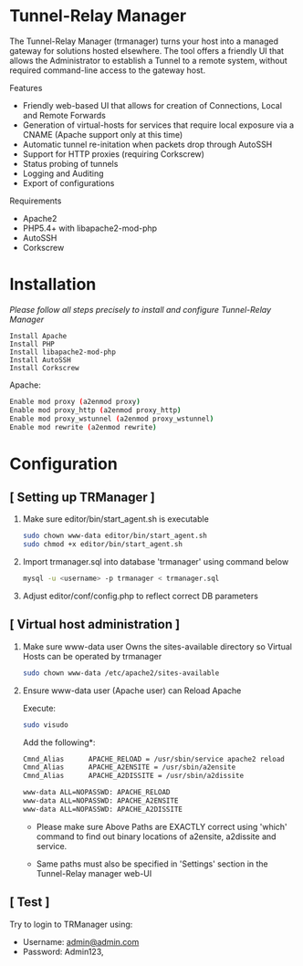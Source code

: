 # Tunnel-Relay Manager

The Tunnel-Relay Manager (trmanager) turns your host into a managed gateway for solutions hosted elsewhere. 
The tool offers a friendly UI that allows the Administrator to establish a Tunnel to a remote system, without required command-line access to the gateway host. 

Features
* Friendly web-based UI that allows for creation of Connections, Local and Remote Forwards
* Generation of virtual-hosts for services that require local exposure via a CNAME (Apache support only at this time)
* Automatic tunnel re-initation when packets drop through AutoSSH
* Support for HTTP proxies (requiring Corkscrew)
* Status probing of tunnels
* Logging and Auditing
* Export of configurations

Requirements
* Apache2
* PHP5.4+ with libapache2-mod-php
* AutoSSH
* Corkscrew

# Installation
*Please follow all steps precisely to install and configure Tunnel-Relay Manager*
```
Install Apache
Install PHP
Install libapache2-mod-php
Install AutoSSH
Install Corkscrew
```

Apache:

```bash
Enable mod proxy (a2enmod proxy)
Enable mod proxy_http (a2enmod proxy_http)
Enable mod proxy_wstunnel (a2enmod proxy_wstunnel)
Enable mod rewrite (a2enmod rewrite)
```

# Configuration

## [ Setting up TRManager ] 
 1. Make sure editor/bin/start_agent.sh is executable
	```bash
	sudo chown www-data editor/bin/start_agent.sh 
	sudo chmod +x editor/bin/start_agent.sh 
	```
	
 2.	Import trmanager.sql into database 'trmanager' using command below
    ```bash
	mysql -u <username> -p trmanager < trmanager.sql
	```
 
 3. Adjust editor/conf/config.php to reflect correct DB parameters

## [ Virtual host administration ]
 1. Make sure www-data user Owns the sites-available directory so Virtual Hosts can be operated by trmanager
	
	```bash
	sudo chown www-data /etc/apache2/sites-available
	```

 2. Ensure www-data user (Apache user) can Reload Apache 
    
	Execute:
	```bash
	sudo visudo
	```

    Add the following*:
	```bash
	Cmnd_Alias      APACHE_RELOAD = /usr/sbin/service apache2 reload	
	Cmnd_Alias      APACHE_A2ENSITE = /usr/sbin/a2ensite	
	Cmnd_Alias      APACHE_A2DISSITE = /usr/sbin/a2dissite

	www-data ALL=NOPASSWD: APACHE_RELOAD	
	www-data ALL=NOPASSWD: APACHE_A2ENSITE
	www-data ALL=NOPASSWD: APACHE_A2DISSITE
	```
	

    * Please make sure Above Paths are EXACTLY correct using 'which' command to find out binary locations of a2ensite, a2dissite and service.
	
    * Same paths must also be specified in 'Settings' section in the Tunnel-Relay manager web-UI

## [ Test ]
  Try to login to TRManager using:
	
  * Username: admin@admin.com				
  * Password: Admin123,
	
